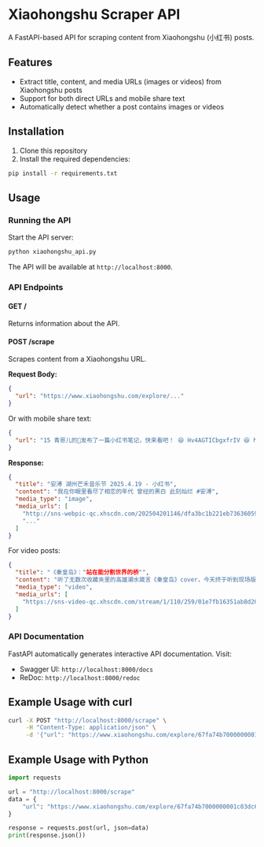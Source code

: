 # Xiaohongshu Scraper API

A FastAPI-based API for scraping content from Xiaohongshu (小红书) posts.

## Features

- Extract title, content, and media URLs (images or videos) from Xiaohongshu posts
- Support for both direct URLs and mobile share text
- Automatically detect whether a post contains images or videos

## Installation

1. Clone this repository
2. Install the required dependencies:

```bash
pip install -r requirements.txt
```

## Usage

### Running the API

Start the API server:

```bash
python xiaohongshu_api.py
```

The API will be available at `http://localhost:8000`.

### API Endpoints

#### GET /

Returns information about the API.

#### POST /scrape

Scrapes content from a Xiaohongshu URL.

**Request Body:**

```json
{
  "url": "https://www.xiaohongshu.com/explore/..."
}
```

Or with mobile share text:

```json
{
  "url": "15 青哥儿的🍠发布了一篇小红书笔记，快来看吧！ 😆 Hv4AGTICbgxfrIV 😆 http://xhslink.com/a/PHXDnnbscVEab，复制本条信息，打开【小红书】App查看精彩内容！"
}
```

**Response:**

```json
{
  "title": "安溥 湖州芒禾音乐节 2025.4.19 - 小红书",
  "content": "我在你眼里看尽了相恋的年代 曾经的黑白 此刻灿烂 #安溥",
  "media_type": "image",
  "media_urls": [
    "http://sns-webpic-qc.xhscdn.com/202504201146/dfa3bc1b221eb7363605929d2bf25aaf/1040g00831gf66j1a3s004a4ksf36rbc87sitl30!nd_dft_wlteh_webp_3",
    "..."
  ]
}
```

For video posts:

```json
{
  "title": "《秦皇岛》："站在能分割世界的桥"",
  "content": "听了无数次收藏夹里的高雄潮水箴言《秦皇岛》cover，今天终于听到现场版了[哭惹R][哭惹R][哭惹R]没有想到第一次听现场版就是安溥的版本[皱眉R][皱眉R]20250412·南京#安溥 #焦安溥 #潮水箴言 #潮水箴言南京 #万能青年旅店 #秦皇岛 #张悬",
  "media_type": "video",
  "media_urls": [
    "https://sns-video-qc.xhscdn.com/stream/1/110/259/01e7fb16351ab8d201037003962cd5566a_259.mp4?sign=85abcbf42ba06f86f5a83b44aaaca5d6&t=680920f5"
  ]
}
```

### API Documentation

FastAPI automatically generates interactive API documentation. Visit:

- Swagger UI: `http://localhost:8000/docs`
- ReDoc: `http://localhost:8000/redoc`

## Example Usage with curl

```bash
curl -X POST "http://localhost:8000/scrape" \
     -H "Content-Type: application/json" \
     -d '{"url": "https://www.xiaohongshu.com/explore/67fa74b7000000001c03dc63"}'
```

## Example Usage with Python

```python
import requests

url = "http://localhost:8000/scrape"
data = {
    "url": "https://www.xiaohongshu.com/explore/67fa74b7000000001c03dc63"
}

response = requests.post(url, json=data)
print(response.json())
``` 